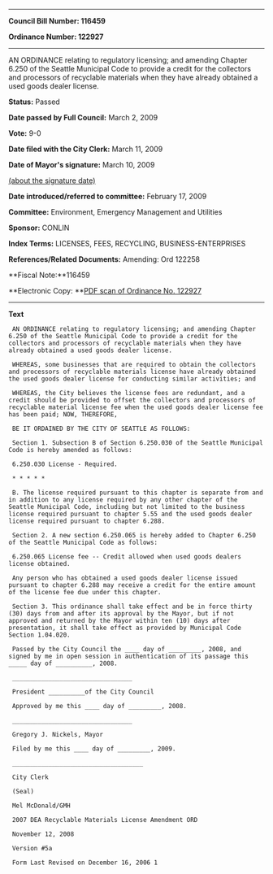 

********

**Council Bill Number: 116459**
   
**Ordinance Number: 122927**
********

 AN ORDINANCE relating to regulatory licensing; and amending Chapter 6.250 of the Seattle Municipal Code to provide a credit for the collectors and processors of recyclable materials when they have already obtained a used goods dealer license.

**Status:** Passed
   
**Date passed by Full Council:** March 2, 2009
   
**Vote:** 9-0
   
**Date filed with the City Clerk:** March 11, 2009
   
**Date of Mayor's signature:** March 10, 2009
   
[(about the signature date)](/~public/approvaldate.htm)
   
   
   
**Date introduced/referred to committee:** February 17, 2009
   
**Committee:** Environment, Emergency Management and Utilities
   
**Sponsor:** CONLIN
   
   
**Index Terms:** LICENSES, FEES, RECYCLING, BUSINESS-ENTERPRISES

**References/Related Documents:** Amending: Ord 122258

**Fiscal Note:**116459

**Electronic Copy: **[PDF scan of Ordinance No. 122927](/~archives/Ordinances/Ord_122927.pdf)

********

**Text**
   
```
 AN ORDINANCE relating to regulatory licensing; and amending Chapter 6.250 of the Seattle Municipal Code to provide a credit for the collectors and processors of recyclable materials when they have already obtained a used goods dealer license.

 WHEREAS, some businesses that are required to obtain the collectors and processors of recyclable materials license have already obtained the used goods dealer license for conducting similar activities; and

 WHEREAS, the City believes the license fees are redundant, and a credit should be provided to offset the collectors and processors of recyclable material license fee when the used goods dealer license fee has been paid; NOW, THEREFORE,

 BE IT ORDAINED BY THE CITY OF SEATTLE AS FOLLOWS:

 Section 1. Subsection B of Section 6.250.030 of the Seattle Municipal Code is hereby amended as follows:

 6.250.030 License - Required.

 * * * * *

 B. The license required pursuant to this chapter is separate from and in addition to any license required by any other chapter of the Seattle Municipal Code, including but not limited to the business license required pursuant to chapter 5.55 and the used goods dealer license required pursuant to chapter 6.288.

 Section 2. A new section 6.250.065 is hereby added to Chapter 6.250 of the Seattle Municipal Code as follows:

 6.250.065 License fee -- Credit allowed when used goods dealers license obtained.

 Any person who has obtained a used goods dealer license issued pursuant to chapter 6.288 may receive a credit for the entire amount of the license fee due under this chapter.

 Section 3. This ordinance shall take effect and be in force thirty (30) days from and after its approval by the Mayor, but if not approved and returned by the Mayor within ten (10) days after presentation, it shall take effect as provided by Municipal Code Section 1.04.020.

 Passed by the City Council the ____ day of _________, 2008, and signed by me in open session in authentication of its passage this _____ day of __________, 2008.

 _________________________________

 President __________of the City Council

 Approved by me this ____ day of _________, 2008.

 _________________________________

 Gregory J. Nickels, Mayor

 Filed by me this ____ day of _________, 2009.

 ____________________________________

 City Clerk

 (Seal)

 Mel McDonald/GMH

 2007 DEA Recyclable Materials License Amendment ORD

 November 12, 2008

 Version #5a

 Form Last Revised on December 16, 2006 1

```
